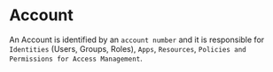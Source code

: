 # Account

An Account is identified by an `account number` and it is responsible for `Identities` (Users, Groups, Roles), `Apps`, `Resources`, `Policies and Permissions for Access Management`.
